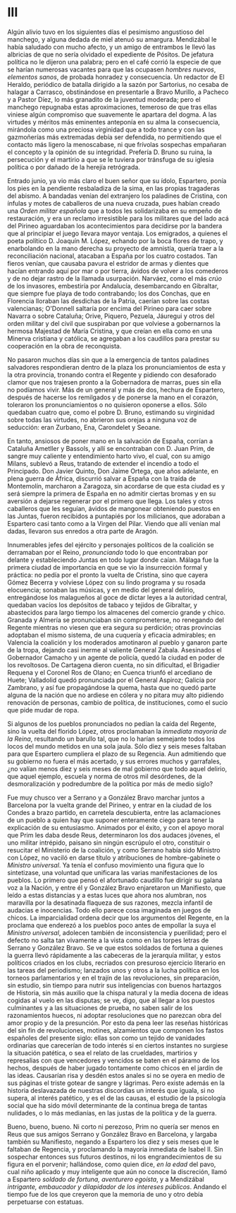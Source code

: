 # III

Algún alivio tuvo en los siguientes días el pesimismo angustioso del manchego,
y alguna dedada de miel atenuó su amargura. Mendizábal le había saludado con
mucho afecto, y un amigo de entrambos le llevó las albricias de que no sería
olvidado el expediente de Pósitos. De jefatura política no le dijeron una
palabra; pero en el café corrió la especie de que se harían numerosas vacantes
para que las ocupasen *hombres nuevos*, *elementos sanos*, de probada honradez
y consecuencia. Un redactor de El Heraldo, periódico de batalla dirigido a la
sazón por Sartorius, no cesaba de halagar a Carrasco, obstinándose en
presentarle a Bravo Murillo, a Pacheco y a Pastor Díez, lo más granadito de la
juventud moderada; pero el manchego repugnaba estas aproximaciones, temeroso de
que tras ellas viniese algún compromiso que suavemente le apartara del dogma.
A las virtudes y méritos más eminentes anteponía en su alma la consecuencia,
mirándola como una preciosa virginidad que a todo trance y con las gazmoñerías
más extremadas debía ser defendida, no permitiendo que el contacto más ligero
la menoscabase, ni que frívolas sospechas empañaran el concepto y la opinión de
su integridad. Prefería D. Bruno su ruina, la persecución y el martirio a que
se le tuviera por tránsfuga de su iglesia política o por dañado de la herejía
retrógrada.

Entrado junio, ya vio más claro el buen señor que su ídolo, Espartero, ponía
los pies en la pendiente resbaladiza de la sima, en las propias tragaderas del
abismo. A bandadas venían del extranjero los paladines de Cristina, con ínfulas
y motes de caballeros de una nueva cruzada, pues habían creado una *Orden
militar española* que a todos les solidarizaba en su empeño de restauración,
y era un reclamo irresistible para los militares que del lado acá del Pirineo
aguardaban los acontecimientos para decidirse por la bandera que al principiar
el juego llevara mayor ventaja. Los emigrados, a quienes el poeta político D.
Joaquín M. López, echando por la boca flores de trapo, y enarbolando en la mano
derecha su proyecto de amnistía, quería traer a la reconciliación nacional,
atacaban a España por los cuatro costados. Tan fieros venían, que causaba
pavura el estridor de armas y dientes que hacían entrando aquí por mar o por
tierra, ávidos de volver a los comederos y de no dejar rastro de la llamada
usurpación. Narváez, como el más *crúo* de los invasores, embestiría por
Andalucía, desembarcando en Gibraltar, que siempre fue playa de todo
contrabando; los dos Conchas, que en Florencia lloraban las desdichas de la
Patria, caerían sobre las costas valencianas; O'Donnell saltaría por encima del
Pirineo para caer sobre Navarra o sobre Cataluña; Orive, Piquero, Pezuela,
Jáuregui y otros del orden militar y del civil que suspiraban por que volviese
a gobernarnos la hermosa Majestad de María Cristina, y que creían en ella como
en una Minerva cristiana y católica, se agregaban a los caudillos para prestar
su cooperación en la obra de reconquista.

No pasaron muchos días sin que a la emergencia de tantos paladines salvadores
respondieran dentro de la plaza los pronunciamientos de esta y la otra
provincia, tronando contra el Regente y pidiendo con desaforado clamor que nos
trajesen pronto a la Gobernadora de marras, pues sin ella no podíamos vivir.
Más de un general y más de dos, hechura de Espartero, después de hacerse los
remilgados y de ponerse la mano en el corazón, toleraron los pronunciamientos
o no quisieron oponerse a ellos. Sólo quedaban cuatro que, como el pobre D.
Bruno, estimando su virginidad sobre todas las virtudes, no abrieron sus orejas
a ninguna voz de seducción: eran Zurbano, Ena, Carondelet y Seoane.

En tanto, ansiosos de poner mano en la salvación de España, corrían a Cataluña
Ametller y Bassols, y allí se encontraban con D. Juan Prim, de sangre muy
caliente y entendimiento harto vivo, el cual, con su amigo Milans, sublevó
a Reus, tratando de extender el incendio a todo el Principado. Don Javier
Quinto, Don Jaime Ortega, que años adelante, en plena guerra de África,
discurrió salvar a España con la traída de Montemolín, marcharon a Zaragoza,
sin acordarse de que esta ciudad es y será siempre la primera de España en no
admitir ciertas bromas y en su aversión a dejarse regenerar por el primero que
llega. Los tales y otros caballeros que les seguían, ávidos de mangonear
obteniendo puestos en las Juntas, fueron recibidos a puntapiés por los
milicianos, que adoraban a Espartero casi tanto como a la Virgen del Pilar.
Viendo que allí venían mal dadas, llevaron sus enredos a otra parte de Aragón.

Innumerables jefes del ejército y personajes políticos de la coalición se
derramaban por el Reino, *pronunciando* todo lo que encontraban por delante
y estableciendo Juntas en todo lugar donde caían. Málaga fue la primera ciudad
de importancia en que se vio la insurrección formal y práctica: no pedía por el
pronto la vuelta de Cristina, sino que cayera Gómez Becerra y volviese López
con su lindo programa y su rosada elocuencia; sonaban las músicas, y en medio
del general delirio, entregándose los malagueños al goce de dictar leyes a la
autoridad central, quedaban vacíos los depósitos de tabaco y tejidos de
Gibraltar, y abastecidos para largo tiempo los almacenes del comercio grande
y chico. Granada y Almería se pronunciaban sin comprometerse, no renegando del
Regente mientras no viesen que era segura su perdición; otras provincias
adoptaban el mismo sistema, de una cuquería y eficacia admirables; en Valencia
la coalición y los moderados amotinaron al pueblo y ganaron parte de la tropa,
dejando casi inerme al valiente General Zabala. Asesinados el Gobernador
Camacho y un agente de policía, quedó la ciudad en poder de los revoltosos. De
Cartagena dieron cuenta, no sin dificultad, el Brigadier Requena y el Coronel
Ros de Olano; en Cuenca triunfó el arcediano de Huete; Valladolid quedó
pronunciada por el General Aspiroz; Galicia por Zambrano, y así fue
propagándose la quema, hasta que no quedó parte alguna de la nación que no
ardiese en cólera y no pitara muy alto pidiendo renovación de personas, cambio
de política, de instituciones, como el sucio que pide mudar de ropa.

Si algunos de los pueblos pronunciados no pedían la caída del Regente, sino la
vuelta del florido López, otros proclamaban la *inmediata mayoría de la Reina*,
resultando un barullo tal, que no lo harían semejante todos los locos del mundo
metidos en una sola jaula. Sólo diez y seis meses faltaban para que Espartero
cumpliera el plazo de su Regencia. Aun admitiendo que su gobierno no fuera el
más acertado, y sus errores muchos y garrafales, ¿no valían menos diez y seis
meses de mal gobierno que todo aquel delirio, que aquel ejemplo, escuela
y norma de otros mil desórdenes, de la desmoralización y podredumbre de la
política por más de medio siglo?

Fue muy chusco ver a Serrano y a González Bravo marchar juntos a Barcelona por
la vuelta grande del Pirineo, y entrar en la ciudad de los Condes a brazo
partido, en carretela descubierta, entre las aclamaciones de un pueblo a quien
hay que suponer enteramente ciego para tener la explicación de su entusiasmo.
Animados por el éxito, y con el apoyo moral que Prim les daba desde Reus,
determinaron los dos audaces jóvenes, el uno militar intrépido, paisano sin
ningún escrúpulo el otro, constituir o resucitar el Ministerio de la coalición,
y como Serrano había sido Ministro con López, no vaciló en darse título
y atribuciones de hombre-gabinete o *Ministro universal*. Ya tenía el confuso
movimiento una figura que lo sintetizase, una voluntad que unificara las varias
manifestaciones de los pueblos. Lo primero que pensó el afortunado caudillo fue
dirigir su galana voz a la Nación, y entre él y González Bravo enjaretaron un
Manifiesto, que leído a estas distancias y a estas luces que ahora nos
alumbran, nos maravilla por la desatinada flaqueza de sus razones, mezcla
infantil de audacias e inocencias. Todo ello parece cosa imaginada en juegos de
chicos. La imparcialidad ordena decir que los argumentos del Regente, en la
proclama que enderezó a los pueblos poco antes de empollar la suya el *Ministro
universal*, adolecen también de inconsistencia y puerilidad; pero el defecto no
salta tan vivamente a la vista como en las torpes letras de Serrano y González
Bravo. Se ve que estos soldados de fortuna a quienes la guerra llevó
rápidamente a las cabeceras de la jerarquía militar, y estos políticos criados
en los clubs, recriados con presuroso ejercicio literario en las tareas del
periodismo; lanzados unos y otros a la lucha política en los torneos
parlamentarios y en el trajín de las revoluciones, sin preparación, sin
estudio, sin tiempo para nutrir sus inteligencias con buenos hartazgos de
Historia, sin más auxilio que la chispa natural y la media docena de ideas
cogidas al vuelo en las disputas; se ve, digo, que al llegar a los puestos
culminantes y a las situaciones de prueba, no saben salir de los razonamientos
huecos, ni adoptar resoluciones que no parezcan obra del amor propio y de la
presunción. Por esto da pena leer las reseñas históricas del sin fin de
revoluciones, motines, alzamientos que componen los fastos españoles del
presente siglo: ellas son como un tejido de vanidades ordinarias que carecerían
de todo interés si en ciertos instantes no surgiese la situación patética,
o sea el relato de las crueldades, martirios y represalias con que vencedores
y vencidos se baten en el páramo de los hechos, después de haber jugado
tontamente como chicos en el jardín de las ideas. Causarían risa y desdén estos
anales si no se oyera en medio de sus páginas el triste gotear de sangre
y lágrimas. Pero existe además en la historia deslavazada de nuestras
discordias un interés que iguala, si no supera, al interés patético, y es el de
las causas, el estudio de la psicología social que ha sido móvil determinante
de la continua brega de tantas nulidades, o lo más medianías, en las justas de
la política y de la guerra.

Bueno, bueno, bueno. Ni corto ni perezoso, Prim no quería ser menos en Reus que
sus amigos Serrano y González Bravo en Barcelona, y largaba también su
Manifiesto, negando a Espartero los diez y seis meses que le faltaban de
Regencia, y proclamando la mayoría inmediata de Isabel II. Sin sospechar
entonces sus futuros destinos, ni los engrandecimientos de su figura en el
porvenir; hallándose, como quien dice, *en la edad* del pavo, cual niño
aplicado y muy inteligente que aún no conoce la discreción, llamó a Espartero
*soldado de fortuna, aventurero egoísta*, y a Mendizábal *intrigante,
embaucador y dilapidador de los intereses públicos*. Andando el tiempo fue de
los que creyeron que la memoria de uno y otro debía perpetuarse con estatuas.
